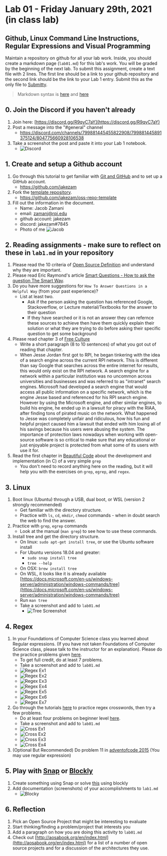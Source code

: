 # Lab 01 - Friday January 29th, 2021 (in class lab)

## Github, Linux Command Line Instructions, Regular Expressions and Visual Programming

Maintain a repository on github for all your lab work. Inside, you should create a markdown page (`lab01.md`) for this lab's work. You will be graded by the beginning of the next lab. To submit this assignment, create a text file with 2 lines. The first line should be a link to your github repository and the second link should be the link to your Lab 1 entry. Submit this as the only file to [Submitty](https://submitty.cs.rpi.edu/courses/s21/csci4470).

> Markdown syntax is [here](https://help.github.com/articles/basic-writing-and-formatting-syntax/) and [here](https://guides.github.com/features/mastering-markdown/)

## 0. Join the Discord if you haven't already

1. Join here: [https://discord.gg/R9qyC7aY](https://discord.gg/R9qyC7aY)
2. Post a message into the "#general" channel
   - https://discord.com/channels/799881445455822908/799881445891375124/804775660928106538
3. Take a screenshot the post and paste it into your Lab 1 notebook.
   - ![Discord](discord.PNG)

## 1. Create and setup a Github account

1. Go through this tutorial to get familiar with [Git and GitHub](http://readwrite.com/2013/09/30/understanding-github-a-journey-for-beginners-part-1) and to set up a GitHub account.
   - https://github.com/jakezam
2. Fork the [template repository](https://github.com/rcos/oss-repo-template).
   - https://github.com/jakezam/oss-repo-template
3. Fill out the information in the document.
   - Name: Jacob Zamani
   - email: zamanj@rpi.edu
   - github account: jakezam
   - discord: jakezam#7845
   - Photo of me ![Jacob](img.jpg)

## 2. Reading assignments - make sure to reflect on these in `lab1.md` in your repository

1. Please read the 10 criteria of [Open Source Definition](http://opensource.org/osd) and understand why they are important.
2. Please read Eric Raymond's article [Smart Questions - How to ask the question The Smart Way](http://www.catb.org/esr/faqs/smart-questions.html).
3. Do you have more suggestions for `How To Answer Questions in a Helpful Way` (from your past experience)?
   - List at least two.
     - Ask if the person asking the question has referenced Google, Stackoverflow, or Lecture material/Textbooks for the answer to their question
     - If they have searched or it is not an answer they can refernce these sources to achieve then have them quickly explain their solution or what they are trying to do before asking their specific question to get some background
4. Please read chapter 3 of [Free Culture](https://github.com/rcos/CSCI-4470-OpenSource/blob/master/Resources/freeculture.pdf)
   - Write a short paragraph (8 to 10 sentences) of what you got out of reading that chapter.
   - When Jesse Jordan first got to RPI, he began tinkering with the idea of a search engine across the current RPI network. This is different than say Google that searches across the entire internet for results, this would only exist on the RPI network. A search engine for a network within a particular institution was no uncommon across universities and businesses and was referred to as "intranet" search engines. Microsoft had developed a search engine that would access all public information on a specific network, which is the engine Jesse based and referenced for his RPI search engine. However by using the Microsoft engine, and other similar engines, to build his engine, he ended up in a lawsuit for piracy with the RIAA, after finding tons of pirated music on the network. What happened to Jesse was completely unfair and ridiculous, how his fun and helpful project caused him a lawsuit that ended with him losing all of his savings because his users were abusing the system. The importance of protection laws nowadays when working with open-source software is so critical to make sure that any educational or just enjoyable project is protected from what some of its users with use it for.
5. Read the first chapter in [Beautiful Code](https://docs.google.com/viewer?a=v&pid=sites&srcid=ZGVmYXVsdGRvbWFpbnxpb3ZhbmFsZXh8Z3g6MjVjYWFmNjAwYTA0MmMxZA) about the development and implementation (in C) of a very simple `grep`
   - You don't need to record anything here on the reading, but it will help you with the exercises on `grep`, `egrep`, and `regex`.

## 3. Linux

1. Boot linux (Ubuntu) through a USB, dual boot, or WSL (version 2 strongly recommended)
   - Get familiar with the directory structure.
   - Practice with `ls`, `cd`, `mkdir`, `chmod` commands - when in doubt search the web to find the answer.
2. Practice with `grep`, `egrep` commands
   - Look at the manual (`man grep`) to see how to use these commands.
3. Install tree and get the directory structure.
   - On linux: `sudo apt-get install tree`, or use the Ubuntu software install
   - For Ubuntu versions 18.04 and greater:
     - `sudo snap install tree`
     - `tree --help`
   - On OSX: `brew install tree`
   - On WSL, it looks like it is already available [https://docs.microsoft.com/en-us/windows-server/administration/windows-commands/tree](https://docs.microsoft.com/en-us/windows-server/administration/windows-commands/tree)
   - Run `man tree`
   - Take a screenshot and add to `lab01.md`
     - ![Tree Screenshot](Capture.PNG)

## 4. Regex

1. In your Foundations of Computer Science class you learned about Regular expressions. (If you have not taken Foundations of Computer Science class, please talk to the instructor for an explanation). Please do the practice problems given [here](https://regexone.com/problem/matching_decimal_numbers).
   - To get full credit, do at least 7 problems.
   - Take a screenshot and add to `lab01.md`
   - ![Regex Ex1](ex1.PNG)
   - ![Regex Ex2](ex2.PNG)
   - ![Regex Ex3](ex3.PNG)
   - ![Regex Ex4](ex4.PNG)
   - ![Regex Ex5](ex5.PNG)
   - ![Regex Ex6](ex6.PNG)
   - ![Regex Ex7](ex7.PNG)
2. Go through the tutorials [here](https://regexcrossword.com/challenges/tutorial/puzzles/1) to practice regex crosswords, then try a few problems.
   - Do at least four problems on beginner level [here](https://regexcrossword.com/challenges/beginner/puzzles/1).
   - Take a screenshot and add to `lab01.md`
   - ![Cross Ex1](cross1.PNG)
   - ![Cross Ex2](cross2.PNG)
   - ![Cross Ex3](cross3.PNG)
   - ![Cross Ex4](cross4.PNG)
3. (Optional But Recommended) Do problem 11 in [adventofcode 2015](http://adventofcode.com/2015/day/11) (You may use regular expression)

## 5. Play with [Snap](http://snap.berkeley.edu/) or [Blockly](https://blockly-games.appspot.com/)

1. Create something using Snap or solve [this](https://blockly-games.appspot.com/maze?lang=en&level=10&skin=0) using blockly
2. Add documentation (screenshots) of your accomplishments to `lab1.md`
   - ![Blocky](blocky.PNG)

## 6. Reflection

1. Pick an Open Source Project that might be interesting to evaluate
2. Start thinking/finding a problem/project that interests you
3. Add a paragraph on how you are doing this activity to `lab01.md`
4. Check out [http://aosabook.org/en/index.html](http://aosabook.org/en/index.html) for a list of a number of open source projects and for a discussion of the architectures they use.

<!--#### Revisit e. Replace with TOS activity on evaluating open source ...
[foss2serve](http://foss2serve.org/index.php/Intro_to_FOSS_Project_Anatomy_(Activity)), [Evaluation](http://users.dickinson.edu/~braught/courses/cs491f17/projexpl.html)
[projects](http://foss2serve.org/index.php/HFOSS_Projects), [RCOS](https://rcos.io/projects), others.
-->
